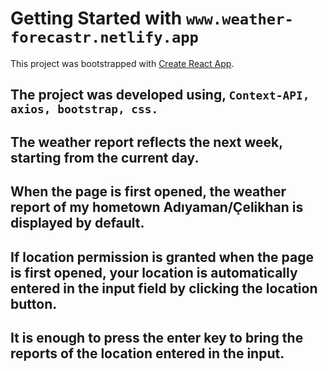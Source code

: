 # Getting Started with `www.weather-forecastr.netlify.app`

This project was bootstrapped with [Create React App](https://github.com/facebook/create-react-app).

## The project was developed using, `Context-API, axios, bootstrap, css.`

## The weather report reflects the next week, starting from the current day.

## When the page is first opened, the weather report of my hometown Adıyaman/Çelikhan is displayed by default.

## If location permission is granted when the page is first opened, your location is automatically entered in the input field by clicking the location button. 

## It is enough to press the enter key to bring the reports of the location entered in the input.

